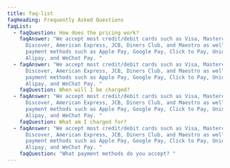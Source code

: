 ```yaml
---
title: faq-list
faqHeading: Frequently Asked Questions
faqList:
  - faqQuestion: How does the pricing work?
    faqAnswer: "We accept most credit/debit cards such as Visa, Mastercard,
      Discover, American Express, JCB, Diners Club, and Maestro as well as other
      payment methods such as Apple Pay, Google Pay, Click to Pay, Union Pay,
      Alipay, and WeChat Pay. "
  - faqAnswer: "We accept most credit/debit cards such as Visa, Mastercard,
      Discover, American Express, JCB, Diners Club, and Maestro as well as other
      payment methods such as Apple Pay, Google Pay, Click to Pay, Union Pay,
      Alipay, and WeChat Pay. "
    faqQuestion: When will I be charged?
  - faqAnswer: "We accept most credit/debit cards such as Visa, Mastercard,
      Discover, American Express, JCB, Diners Club, and Maestro as well as other
      payment methods such as Apple Pay, Google Pay, Click to Pay, Union Pay,
      Alipay, and WeChat Pay. "
    faqQuestion: What am I charged for?
  - faqAnswer: "We accept most credit/debit cards such as Visa, Mastercard,
      Discover, American Express, JCB, Diners Club, and Maestro as well as other
      payment methods such as Apple Pay, Google Pay, Click to Pay, Union Pay,
      Alipay, and WeChat Pay. "
    faqQuestion: "What payment methods do you accept? "
---
```


